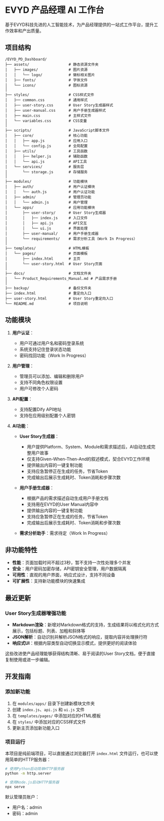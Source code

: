 # EVYD 产品经理 AI 工作台

基于EVYD科技先进的人工智能技术，为产品经理提供的一站式工作平台，提升工作效率和产出质量。

## 项目结构

```
/EVYD_PD_Dashboard/
├── assets/                  # 静态资源文件夹
│   ├── images/              # 图片资源
│   │   └── logo/            # 徽标相关图片
│   ├── fonts/               # 字体文件
│   └── icons/               # 图标资源
│
├── styles/                  # CSS样式文件
│   ├── common.css           # 通用样式
│   ├── user-story.css       # User Story生成器样式
│   ├── user-manual.css      # 用户手册生成器样式
│   ├── main.css             # 主样式文件
│   └── variables.css        # CSS变量
│
├── scripts/                 # JavaScript脚本文件
│   ├── core/                # 核心功能
│   │   ├── app.js           # 应用入口
│   │   └── config.js        # 全局配置
│   ├── utils/               # 工具函数
│   │   ├── helper.js        # 辅助函数
│   │   └── api.js           # API工具
│   └── services/            # 服务层
│       └── storage.js       # 存储服务
│
├── modules/                 # 功能模块
│   ├── auth/                # 用户认证模块
│   │   └── auth.js          # 用户认证功能
│   ├── admin/               # 管理员功能
│   │   └── admin.js         # 用户管理
│   └── apps/                # 应用功能模块
│       ├── user-story/      # User Story生成器
│       │   ├── index.js     # 入口文件
│       │   ├── api.js       # API交互
│       │   └── ui.js        # 界面处理
│       ├── user-manual/     # 用户手册生成器
│       └── requirements/    # 需求分析工具（Work In Progress）
│
├── templates/               # HTML模板
│   └── pages/               # 页面模板
│       ├── index.html       # 主页
│       └── user-story.html  # User Story页面
│
├── docs/                    # 文档文件夹
│   └── Product_Requirements_Manual.md # 产品需求手册
│
├── backup/                  # 备份文件夹
├── index.html               # 重定向入口
├── user-story.html          # User Story重定向入口
└── README.md                # 项目说明
```

## 功能模块

1. **用户认证**：
   - 用户可通过用户名和密码登录系统
   - 系统支持记住登录状态功能
   - 密码找回功能（Work In Progress）

2. **用户管理**：
   - 管理员可以添加、编辑和删除用户
   - 支持不同角色权限设置
   - 用户可修改个人密码

3. **API配置**：
   - 支持配置Dify API地址
   - 支持在应用级别配置个人密钥

4. **AI功能**：
   - **User Story生成器**：
     - 用户提供Platform、System、Module和需求描述后，AI自动生成完整用户故事
     - 仅支持Given-When-Then-And的叙述模式，契合EVYD工作环境
     - 提供输出内容的一键复制功能
     - 支持应急暂停正在生成的任务，节省Token
     - 完成输出后展示生成耗时、Token消耗和步骤次数
   
   - **用户手册生成器**：
     - 根据产品的需求描述自动生成用户手册文档
     - 支持用在EVYD的User Manual内容中
     - 提供输出内容的一键复制功能
     - 支持应急暂停正在生成的任务，节省Token
     - 完成输出后展示生成耗时、Token消耗和步骤次数
   
   - **需求分析助手**：需求待定（Work In Progress）

## 非功能特性

- **性能**：页面加载时间不超过3秒，暂不支持一次性处理多个并发
- **安全**：用户密码加密存储，API密钥安全管理，用户数据隔离
- **可用性**：直观的用户界面，响应式设计，支持不同设备
- **可扩展性**：支持新功能模块的快速集成

## 最近更新

### User Story生成器增强功能

- **Markdown渲染**：新增对Markdown格式的支持，生成结果将以格式化的方式展示，包括标题、列表、加粗和斜体等
- **JSON解析**：自动识别并解析JSON格式的响应，提取内容并处理换行符
- **响应式UI**：根据内容类型自动切换显示模式，提供更好的阅读体验

这些改进使产品经理能够获得结构清晰、易于阅读的User Story文档，便于直接复制使用或进一步编辑。

## 开发指南

### 添加新功能

1. 在 `modules/apps/` 目录下创建新模块文件夹
2. 创建 `index.js`、`api.js` 和 `ui.js` 文件
3. 在 `templates/pages/` 中添加对应的HTML模板
4. 在 `styles/` 中添加对应的CSS样式文件
5. 更新主页添加新功能入口

### 项目运行

本项目是纯前端项目，可以直接通过浏览器打开 `index.html` 文件运行，也可以使用简单的HTTP服务器：

```bash
# 使用Python启动简单HTTP服务器
python -m http.server

# 使用Node.js启动HTTP服务器
npx serve
```

默认管理员账户：
- 用户名：admin
- 密码：admin 